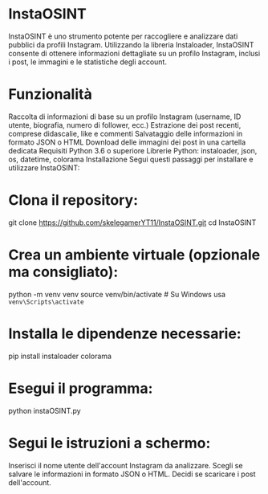 # InstaOSINT
InstaOSINT è uno strumento potente per raccogliere e analizzare dati pubblici da profili Instagram. Utilizzando la libreria Instaloader, InstaOSINT consente di ottenere informazioni dettagliate su un profilo Instagram, inclusi i post, le immagini e le statistiche degli account.

# Funzionalità
Raccolta di informazioni di base su un profilo Instagram (username, ID utente, biografia, numero di follower, ecc.)
Estrazione dei post recenti, comprese didascalie, like e commenti
Salvataggio delle informazioni in formato JSON o HTML
Download delle immagini dei post in una cartella dedicata
Requisiti
Python 3.6 o superiore
Librerie Python: instaloader, json, os, datetime, colorama
Installazione
Segui questi passaggi per installare e utilizzare InstaOSINT:

# Clona il repository:

git clone https://github.com/skelegamerYT11/InstaOSINT.git
cd InstaOSINT
# Crea un ambiente virtuale (opzionale ma consigliato):

python -m venv venv
source venv/bin/activate  # Su Windows usa `venv\Scripts\activate`
# Installa le dipendenze necessarie:

pip install instaloader colorama

# Esegui il programma:

python instaOSINT.py
# Segui le istruzioni a schermo:

Inserisci il nome utente dell'account Instagram da analizzare.
Scegli se salvare le informazioni in formato JSON o HTML.
Decidi se scaricare i post dell'account.

